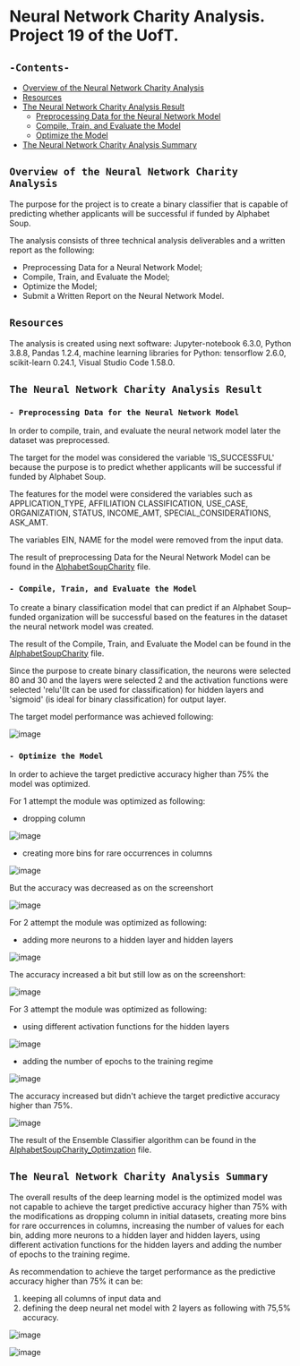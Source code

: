 # Neural Network Charity Analysis. Project 19 of the UofT.
## `-Contents-`	
	
- [Overview of the Neural Network Charity Analysis](#Overview-of-the-Neural-Network-Charity-Analysis)	
- [Resources](#resources)	
- [The Neural Network Charity Analysis Result](#The-Neural-Network-Charity-Analysis-Result)
  - [Preprocessing Data for the Neural Network Model](#--Preprocessing-Data-for-the-Neural-Network-Model)
  - [Compile, Train, and Evaluate the Model](#--Compile-,-Train-,-and-Evaluate-the-Model)
  - [Optimize the Model](#--Optimize-the-Model)
- [The Neural Network Charity Analysis Summary](#The-Neural-Network-Charity-Analysis-Summary)
## `Overview of the Neural Network Charity Analysis`	
	
The purpose for the project is to create a binary classifier that is capable of predicting whether applicants will be successful if funded by Alphabet Soup.

The analysis consists of three technical analysis deliverables and a written report as the following: 

- Preprocessing Data for a Neural Network Model;
- Compile, Train, and Evaluate the Model;
- Optimize the Model;
- Submit a Written Report on the Neural Network Model.
## `Resources`	
The analysis is created using next software: Jupyter-notebook 6.3.0, Python 3.8.8, Pandas 1.2.4, machine learning libraries for Python: tensorflow 2.6.0, scikit-learn 0.24.1, Visual Studio Code 1.58.0.

## `The Neural Network Charity Analysis Result`
### `- Preprocessing Data for the Neural Network Model`	

In order to compile, train, and evaluate the neural network model later the dataset was preprocessed.

The target for the model was considered the variable 'IS_SUCCESSFUL' because the purpose is to predict whether applicants will be successful if funded by Alphabet Soup.

The features for the model were considered the variables such as APPLICATION_TYPE,	AFFILIATION	CLASSIFICATION,	USE_CASE,	ORGANIZATION,	STATUS,	INCOME_AMT,	SPECIAL_CONSIDERATIONS,	ASK_AMT.

The variables EIN, NAME for the model were removed from the input data.

The result of preprocessing Data for the Neural Network Model can be found in the [AlphabetSoupCharity](./AlphabetSoupCharity.ipynb) file.

### `- Compile, Train, and Evaluate the Model`

To create a binary classification model that can predict if an Alphabet Soup–funded organization will be successful based on the features in the dataset the neural network model was created. 

The result of the Compile, Train, and Evaluate the Model can be found in the [AlphabetSoupCharity](./AlphabetSoupCharity.ipynb) file.

Since the purpose to create binary classification, the neurons were selected 80 and 30 and the layers were selected 2 and the activation functions were selected 'relu'(It can be used for classification) for hidden layers and 'sigmoid' (is ideal for binary classification) for output layer.

The target model performance was achieved following:

![image](https://user-images.githubusercontent.com/68247343/140558318-0631ee8a-007f-4d9d-a2d8-c242c75e8b0c.png)

### `- Optimize the Model`

In order to achieve the target predictive accuracy higher than 75% the model was  optimized. 

For 1 attempt the module was optimized as following:

  - dropping column

![image](https://user-images.githubusercontent.com/68247343/140558173-7ca5720d-ca80-4ad7-a2ec-d3f7e608664b.png)

  - creating more bins for rare occurrences in columns

![image](https://user-images.githubusercontent.com/68247343/140558199-798fe036-a254-496c-893d-d9feb1fee781.png)

But the accuracy was decreased as on the screenshort

![image](https://user-images.githubusercontent.com/68247343/140558263-e04eb345-5d58-42b1-b9b7-ca43b4f30836.png)

For 2 attempt the module was optimized as following:

  - adding more neurons to a hidden layer and hidden layers
 
 ![image](https://user-images.githubusercontent.com/68247343/140558404-5ca34f24-0a42-4eee-8ff6-6e89ad075592.png)

The accuracy increased a bit but still low as on the screenshort:

![image](https://user-images.githubusercontent.com/68247343/140558437-d3cb51f1-f5fc-4744-b3da-23a6127c1f5b.png)

For 3 attempt the module was optimized as following:

  - using different activation functions for the hidden layers

![image](https://user-images.githubusercontent.com/68247343/140558479-b4b8d884-f52d-4257-882c-8aa784bd8254.png)

  - adding the number of epochs to the training regime

![image](https://user-images.githubusercontent.com/68247343/140558512-e7326d9b-db43-4595-a975-cb9b6116eb56.png)

The accuracy increased but didn't achieve the target predictive accuracy higher than 75%.

![image](https://user-images.githubusercontent.com/68247343/140558523-15d53fad-f8ba-445d-82f1-4212993af682.png)

The result of the Ensemble Classifier algorithm can be found in the [AlphabetSoupCharity_Optimzation](./AlphabetSoupCharity_Optimzation.ipynb) file.

## `The Neural Network Charity Analysis Summary`

The overall results of the deep learning model is the optimized model was not capable to achieve the target predictive accuracy higher than 75% with the modifications as dropping column in initial datasets, creating more bins for rare occurrences in columns, increasing the number of values for each bin, adding more neurons to a hidden layer and  hidden layers, using different activation functions for the hidden layers and adding the number of epochs to the training regime.

As recommendation to achieve the target performance as the predictive accuracy higher than 75% it can be:
1. keeping all columns of input data and 
2. defining the deep neural net model with 2 layers as following with 75,5% accuracy.

![image](https://user-images.githubusercontent.com/68247343/140558641-01cc1d8a-1464-45f5-a255-93cf47f5285f.png)

![image](https://user-images.githubusercontent.com/68247343/140558657-fed15f75-297d-434c-a56a-808f414379a0.png)
